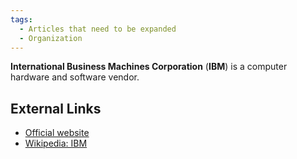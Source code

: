 ```yaml
---
tags:
  - Articles that need to be expanded
  - Organization
---
```

**International Business Machines Corporation** (**IBM**) is a computer
hardware and software vendor.

## External Links

* [Official website](https://www.ibm.com/)
* [Wikipedia: IBM](https://en.wikipedia.org/wiki/IBM)
